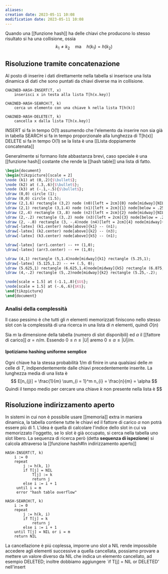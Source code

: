 ```yaml
---
aliases: 
creation date: 2023-05-11 10:08
modification date: 2023-05-11 10:08
---
```


Quando una [[funzione hash]] ha delle chiavi che producono lo stesso risultato si ha una collisione, ossia
$$ k_{1} \neq k_{2}\quad\text{ma}\quad h(k_{1}) = h(k_{2})$$
## Risoluzione tramite concatenazione
Al posto di inserire i dati direttamente nella tabella si inserisce una lista dinamica di dati che sono puntati da chiavi diverse ma in collisione.

```
CHAINED-HASH-INSERT(T, x)
	inserisci x in testa alla lista T[h(x.key)]

CHAINED-HASH-SEARCH(T, k)
	cerca un elemento con una chiave k nella lista T[h(k)]

CHAINED-HASH-DELETE(T, k)
	cancella x dalla lista T[h(x.key)]
```

INSERT si fa in tempo O(1) assumendo che l'elemento da inserire non sia già in tabella
SEARCH si fa in tempo proporzionale alla lunghezza di T\[h(x)\]
DELETE si fa in tempo O(1) se la lista è una [[Lista doppiamente concatenata]]

Generalmente si formano liste abbastanza brevi, caso speciale è una [[funzione hash]] costante che rende la [[hash table]] una lista di fatto.

```tikz
\begin{document}
\begin{tikzpicture}[scale = 2]
\node (k1) at (0,.2){$\bullet$};
\node (k2) at (.3,.6){$\bullet$};
\node (k3) at (-.1,-.5){$\bullet$};
\draw (0,0) circle (1);
\draw (0,0) circle (1.5);
\draw (2,1.6) rectangle (3,2) node (n0)[left = 2cm]{0} node[midway]{NIL};
\draw (2,1) rectangle (3,1.4) node (n1)[left = 2cm]{1} node[below = .25cm](arr1){};
\draw (2,.4) rectangle (3,.8) node (n2)[left = 2cm]{2} node[midway]{NIL};
\draw (2,-.2) rectangle (3,.2) node (n3)[left = 2cm]{3} node[below = .25cm](arr3){};
\draw (2, -.8) rectangle (3, -.4)node (n4)[left = 2cm]{4} node[midway]{NIL};
\draw[-latex] (k1.center) node[above]{k1} -- (n1);
\draw[-latex] (k2.center) node[above]{k2} -- (n3);
\draw[-latex] (k3.center) node[above]{k5} -- (n1);

\draw[-latex] (arr1.center) -- ++ (1,0);
\draw[-latex] (arr3.center) -- ++ (1,0);

\draw (4,1) rectangle (5,1.4)node[midway]{k1} rectangle (5.25,1);
\draw[-latex] (5.125,1.2) -- ++ (.5, 0);
\draw (5.625,1) rectangle (6.625,1.4)node[midway]{k5} rectangle (6.875, 1);
\draw (4,-.2) rectangle (5,.2)node[midway]{k2} rectangle (5.25,-.2);

\node[scale = 1.5] at (-1.1,.8){$U$};
\node[scale = 1.5] at (-.6,.6){$K$};
\end{tikzpicture}
\end{document}
```

### Analisi della complessità
Il caso pessimo è che tutti gli $n$ elementi memorizzati finiscono nello stesso slot con la complessità di una ricerca in una lista di $n$ elementi, quindi $O(n)$

Sia $m$ la dimensione della tabella (numero di slot disponibili) ed $\alpha$ il [[fattore di carico]] $\alpha = n / m$.
Essendo $0 \leq n \leq |U|$ aremo $0 \leq \alpha \leq |U| / m$.


#### Ipotiziamo hashing uniforme semplice
Ogni chiave ha la stessa probabilità $1 / m$ di finire in una qualsiasi delle $m$ celle di $T$, indipendentemente dalle chiavi precedentemente inserite.
La lunghezza media di una lista è
$$ E[n_{j}] = \frac{1}{m} \sum_{i = 1}^m n_{i} = \frac{n}{m} = \alpha $$
Quindi il tempo medio per cercare una chiave $k$ non presente nella lista è $$
## Risoluzione indirizzamento aperto
In sistemi in cui non è possibile usare [[memoria]] extra in maniera dinamica, la tabella contiene tutte le chiavi ed il fattore di carico $\alpha$ non potrà essere più di 1.
L'idea è quella di calcolare l'indice dello slot in cui va memorizzato l'oggetto, se lo slot è già occupato, si cerca nella tabella uno slot libero. La sequenza di ricerca però (detta **sequenza di ispezione**) si calcola attraverso la [[funzione hash#In indirizzamento aperto]]

```
HASH-INSERT(T, k)
	i := 0
	repeat
		j := h(k, 1)
		if T[j] = NIL
			T[j] := k
			return j
		else i := i + 1
	 until i = m
	 error "hash table overflow"	
```

```
HASH-SEARCH(T, k)
	i := 0
	repeat
		j := h(k, i)
		if T[j] = k
			return j
		else i := i + 1
	until T[j] = NIL or i = m
	return NIL
```

La cancellazione è piú coplessa, imporre uno slot a NIL rende impossibile accedere agli elementi successive a quella cancellata, possiamo provare a mettere un valore diverso da NIL che indica un elemento cancellato, ad esempio DELETED; inoltre dobbiamo aggiungere 
`if T[j] = NIL or DELETED'
nell'insert